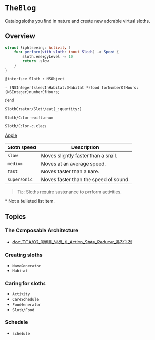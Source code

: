 # ``TheBlog``

Catalog sloths you find in nature and create new adorable virtual sloths.

## Overview

```swift
struct Sightseeing: Activity {
    func perform(with sloth: inout Sloth) -> Speed {
        sloth.energyLevel -= 10
        return .slow
    }
}
```

```objc
@interface Sloth : NSObject

- (NSInteger)sleepInHabitat:(Habitat *)food forNumberOfHours:(NSInteger)numberOfHours;

@end
```

``SlothCreator/Sloth/eat(_:quantity:)``

``Sloth/Color-swift.enum``

``Sloth/Color-c.class``

[Apple](https://www.apple.com)

| Sloth speed  | Description                           |
| ------------ | ------------------------------------- | 
| `slow`       | Moves slightly faster than a snail.   |
| `medium`     | Moves at an average speed.            |
| `fast`       | Moves faster than a hare.             |
| `supersonic` | Moves faster than the speed of sound. |

> Tip: Sloths require sustenance to perform activities.

\* Not a bulleted list item.

## Topics

### The Composable Architecture

- <doc:/TCA/02_이벤트_발생_시_Action_State_Reducer_동작과정>

### Creating sloths

- ``NameGenerator``
- ``Habitat``

### Caring for sloths

- ``Activity``
- ``CareSchedule``
- ``FoodGenerator``
- ``Sloth/Food``

### Schedule

- ``schedule``
